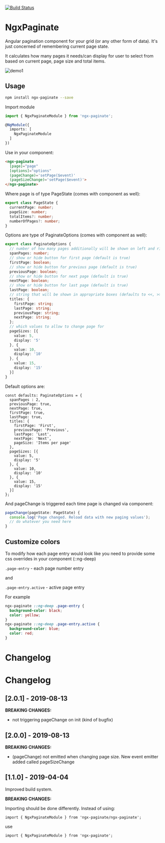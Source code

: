 [![Build Status](https://travis-ci.org/slavede/ngx-paginate.svg?branch=master)](https://travis-ci.org/slavede/ngx-paginate)

# NgxPaginate

Angular pagination component for your grid (or any other form of data). It's just concerned of remembering current page state.

It calculates how many pages it needs/can display for user to select from based on current page, page size and total items.

![demo1](https://user-images.githubusercontent.com/2838038/33149056-7e92abd4-cfce-11e7-9c2e-313c122bc612.gif)

## Usage

```bash
npm install ngx-paginate --save
```

Import module

```ts
import { NgxPaginateModule } from 'ngx-paginate';

@NgModule({
  imports: [
    NgxPaginateModule
  ]
})
```

Use in your component:

```html
<ngx-paginate
  [page]="page"
  [options]="options"
  (pageChange)='setPage($event)'
  (pageSizeChange)='setPage($event)'>
</ngx-paginate>
```
Where page is of type PageState (comes with component as well):

```ts
export class PageState {
  currentPage: number;
  pageSize: number;
  totalItems?: number;
  numberOfPages?: number;
}
```


Options are type of PaginateOptions (comes with component as well):

```ts
export class PaginateOptions {
  // number of how many pages additionally will be shown on left and right
  spanPages: number;
  // show or hide button for first page (default is true)
  firstPage: boolean;
  // show or hide button for previous page (default is true)
  previousPage: boolean;
  // show or hide button for next page (default is true)
  nextPage: boolean;
  // show or hide button for last page (default is true)
  lastPage: boolean;
  // string that will be shown in appropriate boxes (defaults to <<, >>, < and >)
  titles: {
    firstPage: string;
    lastPage: string;
    previousPage: string;
    nextPage: string;
  };
  // which values to allow to change page for
  pageSizes: [{
    value: 5,
    display: '5'
  }, {
    value: 10,
    display: '10'
  }, {
    value: 15,
    display: '15'
  }]
}
```

Default options are:
```TS
const defaults: PaginateOptions = {
  spanPages : 2,
  previousPage: true,
  nextPage: true,
  firstPage: true,
  lastPage: true,
  titles: {
    firstPage: 'First',
    previousPage: 'Previous',
    lastPage: 'Last',
    nextPage: 'Next',
    pageSize: 'Items per page'
  },
  pageSizes: [{
    value: 5,
    display: '5'
  }, {
    value: 10,
    display: '10'
  }, {
    value: 15,
    display: '15'
  }]
};
```

And pageChange is triggered each time page is changed via component:

```ts
pageChange(pageState: PageState) {
  console.log('Page changed. Reload data with new paging values');
  // do whatever you need here
}
```

## Customize colors

To modify how each page entry would look like you need to provide some css overrides in your component (::ng-deep)

`.page-entry` - each page number entry

and

`.page-entry.active` - active page entry

For example

```scss
ngx-paginate ::ng-deep .page-entry {
  background-color: black;
  color: yellow;
}
ngx-paginate ::ng-deep .page-entry.active {
  background-color: blue;
  color: red;
}
```

# Changelog

# Changelog

## [2.0.1] - 2019-08-13

**BREAKING CHANGES:**

* not triggering pageChange on init (kind of bugfix)

## [2.0.0] - 2019-08-13

**BREAKING CHANGES:**
* (pageChange) not emitted when changing page size. New event emitter added called pageSizeChange


## [1.1.0] - 2019-04-04

Improved build system.

**BREAKING CHANGES:**

Importing should be done differently. Instead of using:

```TS
import { NgxPaginateModule } from 'ngx-paginate/ngx-paginate';
```
use
```TS
import { NgxPaginateModule } from 'ngx-paginate';
```

